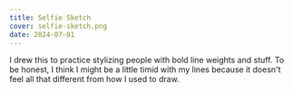 ```yaml
---
title: Selfie Sketch
cover: selfie-sketch.png
date: 2024-07-01
---
```

I drew this to practice stylizing people with bold line weights and stuff. To be honest, I think I might be a little timid with my lines because it doesn't feel all that different from how I used to draw.